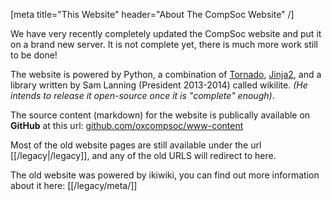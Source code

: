 [meta title="This Website" header="About The CompSoc Website" /]

We have very recently completely updated the CompSoc website and put it on a
brand new server. It is not complete yet, there is much more work still to be
done!

The website is powered by Python, a combination of
[Tornado](http://www.tornadoweb.org/), [Jinja2](http://jinja.pocoo.org/), and a
library written by Sam Lanning (President 2013-2014) called wikilite. *(He
intends to release it open-source once it is &quot;complete&quot; enough)*.

The source content (markdown) for the website is publically available on
**GitHub** at this url:
[github.com/oxcompsoc/www-content](https://github.com/oxcompsoc/www-content)

Most of the old website pages are still available under the url
[[/legacy|/legacy]], and any of the old URLS will redirect to here.

The old website was powered by ikiwiki, you can find out more information about
it here: [[/legacy/meta/]]
